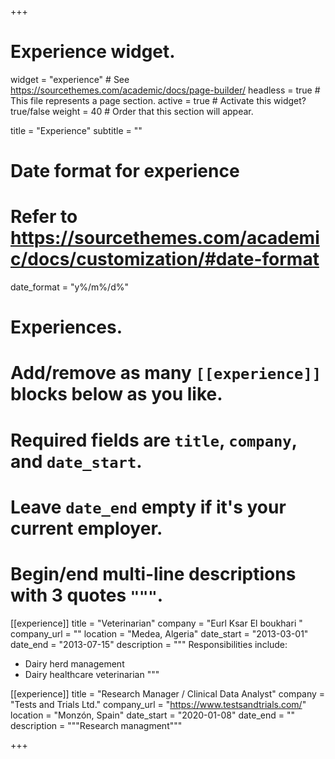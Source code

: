 +++
# Experience widget.
widget = "experience"  # See https://sourcethemes.com/academic/docs/page-builder/
headless = true  # This file represents a page section.
active = true  # Activate this widget? true/false
weight = 40  # Order that this section will appear.

title = "Experience"
subtitle = ""

# Date format for experience
#   Refer to https://sourcethemes.com/academic/docs/customization/#date-format
date_format = "y%/m%/d%"

# Experiences.
#   Add/remove as many `[[experience]]` blocks below as you like.
#   Required fields are `title`, `company`, and `date_start`.
#   Leave `date_end` empty if it's your current employer.
#   Begin/end multi-line descriptions with 3 quotes `"""`.
[[experience]]
  title = "Veterinarian"
  company = "Eurl Ksar El boukhari "
  company_url = ""
  location = "Medea, Algeria"
  date_start = "2013-03-01"
  date_end = "2013-07-15"
  description = """
  Responsibilities include:
  
  * Dairy herd management
  * Dairy healthcare veterinarian
  """

[[experience]]
  title = "Research Manager / Clinical Data Analyst"
  company = "Tests and Trials Ltd."
  company_url = "https://www.testsandtrials.com/"
  location = "Monzón, Spain"
  date_start = "2020-01-08"
  date_end = ""
  description = """Research managment"""

+++
